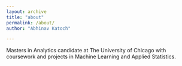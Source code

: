 ```yaml
---
layout: archive
title: "about"
permalink: /about/
author: "Abhinav Katoch"

---
```


Masters in Analytics candidate at The University of Chicago with coursework and projects in Machine Learning and Applied Statistics. 